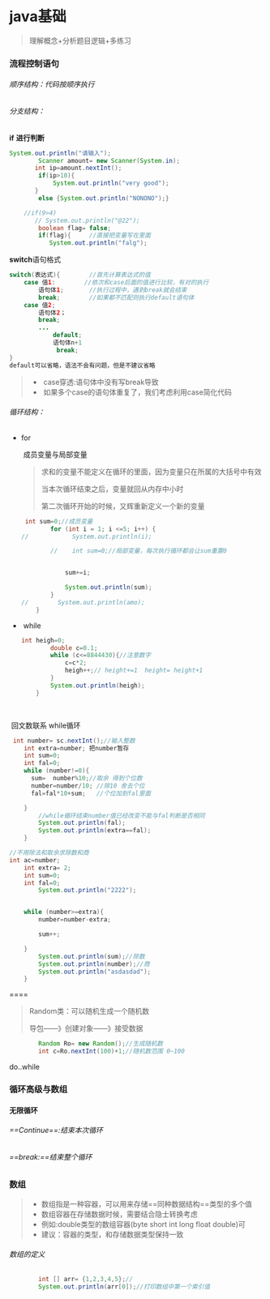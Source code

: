 # java基础

> 理解概念+分析题目逻辑+多练习



### 流程控制语句

###### 顺序结构：代码按顺序执行

###### 分支结构：

**if**    		**进行判断**

```java
System.out.println("请输入");
        Scanner amount= new Scanner(System.in);
       int ip=amount.nextInt();
        if(ip>10){
            System.out.println("very good");
       }
        else {System.out.println("NONONO");}

    //if(9>4)
       // System.out.println("@22");
        boolean flag= false;
        if(flag){     //直接把变量写在里面
           System.out.println("falg");
```



**switch**语句格式

```java
switch(表达式){		//首先计算表达式的值 
    case 值1:		//依次和case后面的值进行比较，有对的执行
        语句体1;		//执行过程中，遇到break就会结束
        break;		  //如果都不匹配则执行default语句体
    case 值2;
        语句体2；
        break;
        ...
            default;
        	语句体n+1
             break;
}
default可以省略，语法不会有问题，但是不建议省略
```

> - ​	case穿透:语句体中没有写break导致
> - ​	如果多个case的语句体重复了，我们考虑利用case简化代码



###### 循环结构： 

- for

  ​	成员变量与局部变量

  > 求和的变量不能定义在循环的里面，因为变量只在所属的大括号中有效
  >
  > 当本次循环结束之后，变量就回从内存中小时
  >
  > 第二次循环开始的时候，又辉重新定义一个新的变量

  ```java
   int sum=0;//成员变量
          for (int i = 1; i <=5; i++) {
  //            System.out.println(i);
  
          //    int sum=0;//局部变量，每次执行循环都会让sum重置0
  
  
              sum+=i;
  
              System.out.println(sum);
          }
  //        System.out.println(amo);
      }
  
  ```




- ​	while

  ```java
  int heigh=0;
          double c=0.1;
          while (c<=8844430){//注意数字
              c=c*2;
              heigh++;// height+=1  height= height+1
          }
          System.out.println(heigh);
      }
  ```


​		





​		回文数联系  while循环

```java
 int number= sc.nextInt();//输入整数
    int extra=number; 把number暂存
    int sum=0;
    int fal=0;
    while (number!=0){
      sum=  number%10;//取余 得到个位数
      number=number/10; //除10 舍去个位
      fal=fal*10+sum;   //个位加到fal里面

    }
		//while循环结束number值已经改变不能与fal判断是否相同
        System.out.println(fal);
        System.out.println(extra==fal);
    }
```

```java
//不用除法和取余求除数和商
int ac=number;
    int extra= 2;
    int sum=0;
    int fal=0;
        System.out.println("2222");


    while (number>=extra){
        number=number-extra;

        sum++;

    }
        System.out.println(sum);//除数
        System.out.println(number);//商
        System.out.println("asdasdad");
    }
```

====	  			

> Random类：可以随机生成一个随机数
>
> 导包——》创建对象——》接受数据
>
> 

```java
		Random Ro= new Random();//生成随机数
        int c=Ro.nextInt(100)+1;//随机数范围 0~100
```





do..while



### 循环高级与数组

#### 	无限循环

###### 			==Continue==:结束本次循环



###### 			==break:==结束整个循环





### 数组

> - 数组指是一种容器，可以用来存储==同种数据结构==类型的多个值
> - 数组容器在存储数据时候，需要结合隐士转换考虑
> - 例如:double类型的数组容器(byte short int long float double)可
> - 建议：容器的类型，和存储数据类型保持一致

###### 数组的定义

```java
		int [] arr= {1,2,3,4,5};//
        System.out.println(arr[0]);//打印数组中第一个索引值
```


